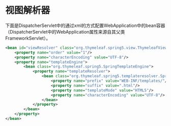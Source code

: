 # 视图解析器

下面是DispatcherServlet中的通过xml的方式配置WebApplication中的bean容器（DispatcherServlet中的WebApplication属性来源自其父类FrameworkServlet）。
```xml
<bean id="viewResolver" class="org.thymeleaf.spring5.view.ThymeleafViewResolver">
	<property name="order" value="1"/>
	<property name="characterEncoding" value="UTF-8"/>
	<property name="templateEngine">
		<bean class="org.thymeleaf.spring5.SpringTemplateEngine">
			<property name="templateResolver">
				<bean class="org.thymeleaf.spring5.templateresolver.SpringResourceTemplateResolver">
					<property name="prefix" value="WEB-INF/templates/"/>
					<property name="suffix" value=".html"/>
					<property name="templateMode" value="HTML5"/>
					<property name="characterEncoding" value="UTF-8"/>
				</bean>
			</property>
		</bean>
	</property>		
</bean>
```